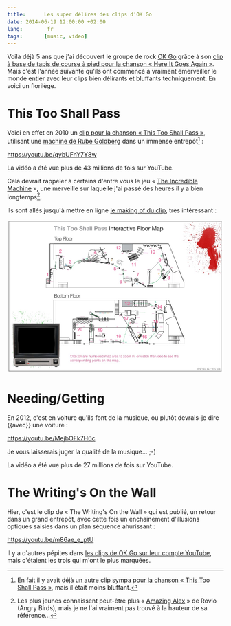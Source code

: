 ```yaml
---
title:      Les super délires des clips d'OK Go
date: 2014-06-19 12:00:00 +02:00
lang:        fr
tags:       [music, video]
---
```


Voilà déjà 5 ans que j'ai découvert le groupe de rock [OK Go](http://fr.wikipedia.org/wiki/OK_Go) grâce à son [clip à base de tapis de course à pied pour la chanson « Here It Goes Again »](https://www.youtube.com/watch?v=dTAAsCNK7RA). Mais c'est l'année suivante qu'ils ont commencé à vraiment émerveiller le monde entier avec leur clips bien délirants et bluffants techniquement. En voici un florilège.

# This Too Shall Pass

Voici en effet en 2010 un [clip pour la chanson « This Too Shall Pass »](https://www.youtube.com/watch?v=qybUFnY7Y8w), utilisant une [machine de Rube Goldberg](http://fr.wikipedia.org/wiki/Machine_de_Rube_Goldberg) dans un immense entrepôt[^1] :

[^1]: En fait il y avait déjà [un autre clip sympa pour la chanson « This Too Shall Pass »](https://www.youtube.com/watch?v=UJKythlXAIY), mais il était moins bluffant.

https://youtu.be/qybUFnY7Y8w

La vidéo a été vue plus de 43 millions de fois sur YouTube.

Cela devrait rappeler à certains d'entre vous le jeu « [The Incredible Machine](http://fr.wikipedia.org/wiki/The_Incredible_Machine) », une merveille sur laquelle j'ai passé des heures il y a bien longtemps[^2].

[^2]: Les plus jeunes connaissent peut-être plus « [Amazing Alex](http://www.amazingalex.com/) » de Rovio (Angry Birds), mais je ne l'ai vraiment pas trouvé à la hauteur de sa référence…

Ils sont allés jusqu'à mettre en ligne [le making of du clip](http://media.okgo.net/ttsp/FloorPlan_TV.html), très intéressant :

![](ok-go-this-too-shall-pass-making-of.jpg)

# Needing/Getting

En 2012, c'est en voiture qu'ils font de la musique, ou plutôt devrais-je dire {{avec}} une voiture :

https://youtu.be/MejbOFk7H6c

Je vous laisserais juger la qualité de la musique… ;-)

La vidéo a été vue plus de 27 millions de fois sur YouTube.

# The Writing's On the Wall

Hier, c'est le clip de « The Writing's On the Wall » qui est publié, un retour dans un grand entrepôt, avec cette fois un enchainement d'illusions optiques saisies dans un plan séquence ahurissant :

https://youtu.be/m86ae_e_ptU

Il y a d'autres pépites dans [les clips de OK Go sur leur compte YouTube](https://www.youtube.com/user/OkGo/videos), mais c'étaient les trois qui m'ont le plus marquées.
